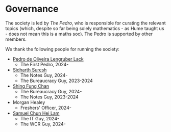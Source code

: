 # Governance
The society is led by *The Pedro*, who is responsible for curating the relevant topics (which, despite so far being solely mathematics - as Hume taught us - does not mean this is a maths soc). The Pedro is supported by other members.

We thank the following people for running the society:

- [Pedro de Oliveira Lengruber Lack](mailto:pedro.lack@univ.ox.ac.uk) 
    - The First Pedro, 2024-
- [Sidharth Suresh](mailto:sidharth.puthiyedathusuresh@univ.ox.ac.uk) 
    - The Notes Guy, 2024-
    - The Bureaucracy Guy, 2023-2024
- [Shing Fung Chan](mailto:shingfung.chan@univ.ox.ac.uk) 
    - The Bureaucracy Guy, 2024-
    - The Notes Guy, 2023-2024
- Morgan Healey 
    - Freshers' Officer, 2024-
- [Samuel Chun Hei Lam](https://wcr.univ.ox.ac.uk/profile/Samuel-CHLam) 
    - The IT Guy, 2024-
    - The WCR Guy, 2024-